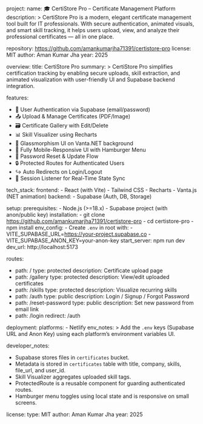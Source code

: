 project:
  name: 🎓 CertiStore Pro – Certificate Management Platform
  description: >
    CertiStore Pro is a modern, elegant certificate management tool built for IT professionals. 
    With secure authentication, animated visuals, and smart skill tracking, it helps users upload, 
    view, and analyze their professional certificates — all in one place.

  repository: https://github.com/amankumarjha71391/certistore-pro
  license: MIT
  author: Aman Kumar Jha
  year: 2025

overview:
  title: CertiStore Pro
  summary: >
    CertiStore Pro simplifies certification tracking by enabling secure uploads, skill extraction,
    and animated visualization with user-friendly UI and Supabase backend integration.

features:
  - 🔐 User Authentication via Supabase (email/password)
  - 📤 Upload & Manage Certificates (PDF/Image)
  - 🗃 Certificate Gallery with Edit/Delete
  - 📊 Skill Visualizer using Recharts
  - 🧊 Glassmorphism UI on Vanta.NET background
  - 📱 Fully Mobile-Responsive UI with Hamburger Menu
  - 🔁 Password Reset & Update Flow
  - 🔒 Protected Routes for Authenticated Users
  - ↪️ Auto Redirects on Login/Logout
  - 🎯 Session Listener for Real-Time State Sync

tech_stack:
  frontend:
    - React (with Vite)
    - Tailwind CSS
    - Recharts
    - Vanta.js (NET animation)
  backend:
    - Supabase (Auth, DB, Storage)

setup:
  prerequisites:
    - Node.js (>=18.x)
    - Supabase project (with anon/public key)
  installation:
    - git clone https://github.com/amankumarjha71391/certistore-pro
    - cd certistore-pro
    - npm install
  env_config:
    - Create `.env` in root with:
      - VITE_SUPABASE_URL=https://your-project.supabase.co
      - VITE_SUPABASE_ANON_KEY=your-anon-key
  start_server: npm run dev
  dev_url: http://localhost:5173

routes:
  - path: /
    type: protected
    description: Certificate upload page
  - path: /gallery
    type: protected
    description: View/edit uploaded certificates
  - path: /skills
    type: protected
    description: Visualize recurring skills
  - path: /auth
    type: public
    description: Login / Signup / Forgot Password
  - path: /reset-password
    type: public
    description: Set new password from email link
  - path: /login
    redirect: /auth

deployment:
  platforms:
    - Netlify
  env_notes: >
    Add the `.env` keys (Supabase URL and Anon Key) using each platform’s environment variables UI.

developer_notes:
  - Supabase stores files in `certificates` bucket.
  - Metadata is stored in `certificates` table with title, company, skills, file_url, and user_id.
  - Skill Visualizer aggregates uploaded skill tags.
  - ProtectedRoute is a reusable component for guarding authenticated routes.
  - Hamburger menu toggles using local state and is responsive on small screens.


license:
  type: MIT
  author: Aman Kumar Jha
  year: 2025
